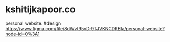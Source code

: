 # kshitijkapoor.co
personal website.
#design
https://www.figma.com/file/8dWvt95vDr9TJVKNCDKEla/personal-website?node-id=0%3A1
